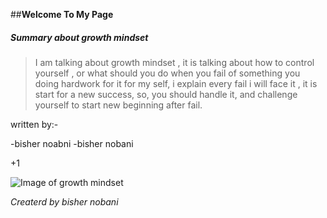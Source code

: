 ##**Welcome To My Page**


##### Summary about growth mindset

> I am talking about growth mindset , it is talking about how to control yourself 
> , or what should you do when you fail of something you doing hardwork for it
> for my self, i explain every fail i will face it , it is start for a new success,
> so, you should handle it, and challenge yourself to start new beginning after fail.

written by:-

-bisher noabni
-bisher nobani


+1

![Image of growth mindset](https://www.screwtheninetofive.com/wp-content/uploads/2020/01/Blog-Jan-9_-Featured.png)



*Createrd by bisher nobani*

